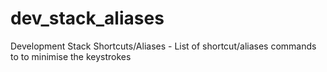 # dev_stack_aliases
Development Stack Shortcuts/Aliases - List of shortcut/aliases commands to to minimise the keystrokes
